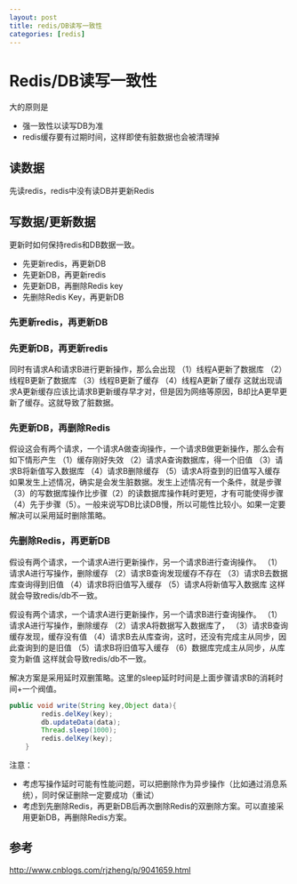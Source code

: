 ```yaml
---
layout: post
title: redis/DB读写一致性
categories: [redis]
---
```

# Redis/DB读写一致性
大的原则是
* 强一致性以读写DB为准
* redis缓存要有过期时间，这样即使有脏数据也会被清理掉

## 读数据
先读redis，redis中没有读DB并更新Redis

## 写数据/更新数据
更新时如何保持redis和DB数据一致。
* 先更新redis，再更新DB
* 先更新DB，再更新redis
* 先更新DB，再删除Redis key
* 先删除Redis Key，再更新DB

### 先更新redis，再更新DB


### 先更新DB，再更新redis
同时有请求A和请求B进行更新操作，那么会出现
（1）线程A更新了数据库
（2）线程B更新了数据库
（3）线程B更新了缓存
（4）线程A更新了缓存
这就出现请求A更新缓存应该比请求B更新缓存早才对，但是因为网络等原因，B却比A更早更新了缓存。这就导致了脏数据。

### 先更新DB，再删除Redis
假设这会有两个请求，一个请求A做查询操作，一个请求B做更新操作，那么会有如下情形产生
（1）缓存刚好失效
（2）请求A查询数据库，得一个旧值
（3）请求B将新值写入数据库
（4）请求B删除缓存
（5）请求A将查到的旧值写入缓存
如果发生上述情况，确实是会发生脏数据。发生上述情况有一个条件，就是步骤（3）的写数据库操作比步骤（2）的读数据库操作耗时更短，才有可能使得步骤（4）先于步骤（5）。一般来说写DB比读DB慢，所以可能性比较小。如果一定要解决可以采用延时删除策略。

### 先删除Redis，再更新DB
假设有两个请求，一个请求A进行更新操作，另一个请求B进行查询操作。
（1）请求A进行写操作，删除缓存
（2）请求B查询发现缓存不存在
（3）请求B去数据库查询得到旧值
（4）请求B将旧值写入缓存
（5）请求A将新值写入数据库
这样就会导致redis/db不一致。

假设有两个请求，一个请求A进行更新操作，另一个请求B进行查询操作。
（1）请求A进行写操作，删除缓存
（2）请求A将数据写入数据库了，
（3）请求B查询缓存发现，缓存没有值
（4）请求B去从库查询，这时，还没有完成主从同步，因此查询到的是旧值
（5）请求B将旧值写入缓存
（6）数据库完成主从同步，从库变为新值
这样就会导致redis/db不一致。

解决方案是采用延时双删策略。这里的sleep延时时间是上面步骤请求B的消耗时间+一个阀值。

```java
public void write(String key,Object data){
        redis.delKey(key);
        db.updateData(data);
        Thread.sleep(1000);
        redis.delKey(key);
    }
```
注意：
* 考虑写操作延时可能有性能问题，可以把删除作为异步操作（比如通过消息系统），同时保证删除一定要成功（重试）
* 考虑到先删除Redis，再更新DB后再次删除Redis的双删除方案。可以直接采用更新DB，再删除Redis方案。

## 参考
http://www.cnblogs.com/rjzheng/p/9041659.html